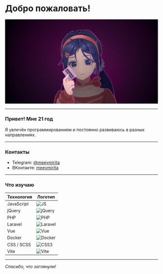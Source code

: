 # Добро пожаловать!

![Mita](https://github.com/meeymirita/meeymirita/blob/main/images/me.png?raw=true)

---

### Привет! Мне **21 год**

Я увлечён программированием и постоянно развиваюсь в разных направлениях.

---

### Контакты

- Telegram: [@meeymirita](https://t.me/meeymirita)  
- ВКонтакте: [meeymirita](https://vk.com/meeymirita)  

---

### Что изучаю

| Технология | Логотип                              |
|------------|------------------------------------|
| JavaScript | <img src="https://cdn.jsdelivr.net/gh/devicons/devicon/icons/javascript/javascript-original.svg" width="24" height="24" alt="JS" />   |
| jQuery     | <img src="https://cdn.jsdelivr.net/gh/devicons/devicon/icons/jquery/jquery-original.svg" width="24" height="24" alt="jQuery" />         |
| PHP        | <img src="https://cdn.jsdelivr.net/gh/devicons/devicon/icons/php/php-original.svg" width="24" height="24" alt="PHP" />                   |
| Laravel    | <img src="https://cdn.jsdelivr.net/gh/devicons/devicon/icons/laravel/laravel-plain.svg" width="24" height="24" alt="Laravel" />         |
| Vue        | <img src="https://cdn.jsdelivr.net/gh/devicons/devicon/icons/vuejs/vuejs-original.svg" width="24" height="24" alt="Vue" />              |
| Docker     | <img src="https://cdn.jsdelivr.net/gh/devicons/devicon/icons/docker/docker-original.svg" width="24" height="24" alt="Docker" />         |
| CSS / SCSS | <img src="https://cdn.jsdelivr.net/gh/devicons/devicon/icons/css3/css3-original.svg" width="24" height="24" alt="CSS3" />                |
| Vite       | <img src="https://vitejs.dev/logo.svg" width="24" height="24" alt="Vite" />                                                               |

---

*Спасибо, что заглянули!*
